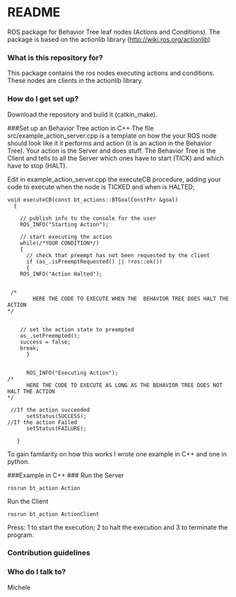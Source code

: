 # README #
ROS package for Behavior Tree leaf nodes (Actions and Conditions).
The package is based on the actionlib library (http://wiki.ros.org/actionlib) 


### What is this repository for? ###

This package contains the ros nodes executing actions and conditions. These nodes are clients in the actionlib library. 

### How do I get set up? ###

Download the repository and build it (catkin_make).

###Set up an Behavior Tree action in C++
The file src/example_action_server.cpp is a template on how the your ROS node should look like it it performs and action (it is an action in the Behavior Tree).
Your action is the Server and does stuff. The Behavior Tree is the Client and tells to all the Server which ones have to start (TICK) and which have to stop (HALT).

Edit in example_action_server.cpp the executeCB procedure, adding your code to execute when the node is TICKED  and when is HALTED;

    void executeCB(const bt_actions::BTGoalConstPtr &goal)
	  {

	    // publish info to the console for the user
	    ROS_INFO("Starting Action");

	    // start executing the action
	    while(/*YOUR CONDITION*/)
	    {
	      // check that preempt has not been requested by the client
	      if (as_.isPreemptRequested() || !ros::ok())
	      {
		ROS_INFO("Action Halted");


	 /*
		    HERE THE CODE TO EXECUTE WHEN THE  BEHAVIOR TREE DOES HALT THE ACTION
	*/


		// set the action state to preempted
		as_.setPreempted();
		success = false;
		break;
	      }


	      ROS_INFO("Executing Action");
	/*
		  HERE THE CODE TO EXECUTE AS LONG AS THE BEHAVIOR TREE DOES NOT HALT THE ACTION
	*/

	 //If the action succeeded
	      setStatus(SUCCESS);
	//If the action Failed
	      setStatus(FAILURE);

	   }






To gain familarity on how this works I wrote one example in C++ and one in python.
    
###Example in C++ ###
Run the Server

    rosrun bt_action Action 

Run the Client

    rosrun bt_action ActionClient 

Press: 1 to start the execution; 2 to halt the execution and 3 to terminate the program.







### Contribution guidelines ###


### Who do I talk to? ###

Michele